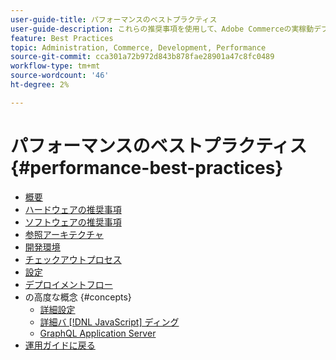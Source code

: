 ```yaml
---
user-guide-title: パフォーマンスのベストプラクティス
user-guide-description: これらの推奨事項を使用して、Adobe Commerceの実稼動デプロイメントのパフォーマンスを最適化します。
feature: Best Practices
topic: Administration, Commerce, Development, Performance
source-git-commit: cca301a72b972d843b878fae28901a47c8fc0489
workflow-type: tm+mt
source-wordcount: '46'
ht-degree: 2%

---
```



# パフォーマンスのベストプラクティス {#performance-best-practices}

- [概要](overview.md)
- [ハードウェアの推奨事項](hardware.md)
- [ソフトウェアの推奨事項](software.md)
- [参照アーキテクチャ](reference-architecture.md)
- [開発環境](development-environment.md)
- [チェックアウトプロセス](high-throughput-order-processing.md)
- [設定](configuration.md)
- [デプロイメントフロー](deployment-flow.md)
- の高度な概念 {#concepts}
   - [詳細設定](advanced-setup.md)
   - [詳細バ  [!DNL JavaScript]  ディング](advanced-js-bundling.md)
   - [GraphQL Application Server](application-server.md)
- [ 運用ガイドに戻る ](https://experienceleague.adobe.com/docs/commerce-operations/operational-guides/home.html?lang=ja)
